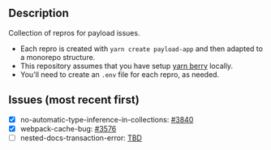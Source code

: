 ## Description

Collection of repros for payload issues.

- Each repro is created with `yarn create payload-app` and then adapted to a monorepo structure.
- This repository assumes that you have setup [yarn berry](https://yarnpkg.com/getting-started/install) locally.
- You'll need to create an `.env` file for each repro, as needed.

## Issues (most recent first)

- [x] no-automatic-type-inference-in-collections: [#3840](https://github.com/payloadcms/payload/issues/3840)
- [x] webpack-cache-bug: [#3576](https://github.com/payloadcms/payload/issues/3756)
- [ ] nested-docs-transaction-error: [TBD]()